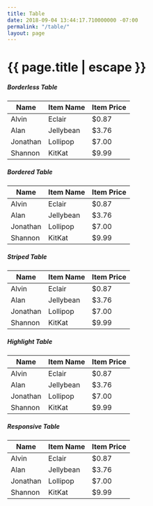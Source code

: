 ```yaml
---
title: Table
date: 2018-09-04 13:44:17.710000000 -07:00
permalink: "/table/"
layout: page
---
```


<h1 class="page-title">{{ page.title | escape }}</h1>

<div class="section">
    <h5>Borderless Table</h5> 
    <div class="row">
          <div class="col s12">
            <table>
              <thead>
                <tr>
                    <th>Name</th>
                    <th>Item Name</th>
                    <th>Item Price</th>
                </tr>
              </thead>
              <tbody>
                <tr>
                  <td>Alvin</td>
                  <td>Eclair</td>
                  <td>$0.87</td>
                </tr>
                <tr>
                  <td>Alan</td>
                  <td>Jellybean</td>
                  <td>$3.76</td>
                </tr>
                <tr>
                  <td>Jonathan</td>
                  <td>Lollipop</td>
                  <td>$7.00</td>
                </tr>
                <tr>
                  <td>Shannon</td>
                  <td>KitKat</td>
                  <td>$9.99</td>
                </tr>
              </tbody>
            </table>
          </div>
    </div>
</div>
<div class="divider"></div>
<div class="section">
    <h5>Bordered Table</h5> 
    <div class="row">
          <div class="col s12">
            <table class="bordered">
              <thead>
                <tr>
                    <th>Name</th>
                    <th>Item Name</th>
                    <th>Item Price</th>
                </tr>
              </thead>
              <tbody>
                <tr>
                  <td>Alvin</td>
                  <td>Eclair</td>
                  <td>$0.87</td>
                </tr>
                <tr>
                  <td>Alan</td>
                  <td>Jellybean</td>
                  <td>$3.76</td>
                </tr>
                <tr>
                  <td>Jonathan</td>
                  <td>Lollipop</td>
                  <td>$7.00</td>
                </tr>
                <tr>
                  <td>Shannon</td>
                  <td>KitKat</td>
                  <td>$9.99</td>
                </tr>
              </tbody>
            </table>
          </div>
    </div>
</div>
<div class="divider"></div>
<div class="section">
    <h5>Striped Table</h5> 
    <div class="row">
          <div class="col s12">
            <table class="striped">
              <thead>
                <tr>
                    <th>Name</th>
                    <th>Item Name</th>
                    <th>Item Price</th>
                </tr>
              </thead>
              <tbody>
                <tr>
                  <td>Alvin</td>
                  <td>Eclair</td>
                  <td>$0.87</td>
                </tr>
                <tr>
                  <td>Alan</td>
                  <td>Jellybean</td>
                  <td>$3.76</td>
                </tr>
                <tr>
                  <td>Jonathan</td>
                  <td>Lollipop</td>
                  <td>$7.00</td>
                </tr>
                <tr>
                  <td>Shannon</td>
                  <td>KitKat</td>
                  <td>$9.99</td>
                </tr>
              </tbody>
            </table>
          </div>
    </div>
</div>
<div class="divider"></div>
<div class="section">
    <h5>Highlight Table</h5> 
    <div class="row">
          <div class="col s12">
            <table class="highlight">
              <thead>
                <tr>
                    <th>Name</th>
                    <th>Item Name</th>
                    <th>Item Price</th>
                </tr>
              </thead>
              <tbody>
                <tr>
                  <td>Alvin</td>
                  <td>Eclair</td>
                  <td>$0.87</td>
                </tr>
                <tr>
                  <td>Alan</td>
                  <td>Jellybean</td>
                  <td>$3.76</td>
                </tr>
                <tr>
                  <td>Jonathan</td>
                  <td>Lollipop</td>
                  <td>$7.00</td>
                </tr>
                <tr>
                  <td>Shannon</td>
                  <td>KitKat</td>
                  <td>$9.99</td>
                </tr>
              </tbody>
            </table>
          </div>
    </div>
</div>
<div class="divider"></div>
<div class="section">
    <h5>Responsive Table</h5> 
    <div class="row">
          <div class="col s12">
            <table class="responsive-table">
              <thead>
                <tr>
                    <th>Name</th>
                    <th>Item Name</th>
                    <th>Item Price</th>
                </tr>
              </thead>
              <tbody>
                <tr>
                  <td>Alvin</td>
                  <td>Eclair</td>
                  <td>$0.87</td>
                </tr>
                <tr>
                  <td>Alan</td>
                  <td>Jellybean</td>
                  <td>$3.76</td>
                </tr>
                <tr>
                  <td>Jonathan</td>
                  <td>Lollipop</td>
                  <td>$7.00</td>
                </tr>
                <tr>
                  <td>Shannon</td>
                  <td>KitKat</td>
                  <td>$9.99</td>
                </tr>
              </tbody>
            </table>
          </div>
    </div>
</div>
